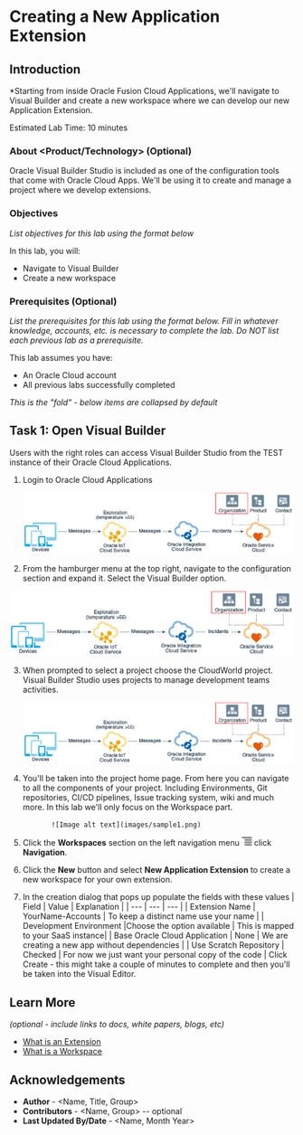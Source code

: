 # Creating a New Application Extension

## Introduction

*Starting from inside Oracle Fusion Cloud Applications, we'll navigate to Visual Builder and create a new workspace where we can develop our new Application Extension.

Estimated Lab Time: 10 minutes

### About <Product/Technology> (Optional)
Oracle Visual Builder Studio is included as one of the configuration tools that come with Oracle Cloud Apps. We'll be using it to create and manage a project where we develop extensions.

### Objectives

*List objectives for this lab using the format below*

In this lab, you will:
* Navigate to Visual Builder
* Create a new workspace

### Prerequisites (Optional)

*List the prerequisites for this lab using the format below. Fill in whatever knowledge, accounts, etc. is necessary to complete the lab. Do NOT list each previous lab as a prerequisite.*

This lab assumes you have:
* An Oracle Cloud account
* All previous labs successfully completed


*This is the "fold" - below items are collapsed by default*

## Task 1: Open Visual Builder

Users with the right roles can access Visual Builder Studio from the TEST instance of their Oracle Cloud Applications.

1. Login to Oracle Cloud Applications

	![Image alt text](images/sample1.png)

2. From the hamburger menu at the top right, navigate to the configuration section and expand it. Select the Visual Builder option.

  ![Image alt text](images/sample1.png)

3. When prompted to select a project choose the CloudWorld project. Visual Builder Studio uses projects to manage development teams activities.

	  ![Image alt text](images/sample1.png)

4. You'll be taken into the project home page. From here you can navigate to all the components of your project. Including Environments, Git repositories, CI/CD pipelines, Issue tracking system, wiki and much more. In this lab we'll only focus on the Workspace part.

			  ![Image alt text](images/sample1.png)

5. Click the **Workspaces** section on the left navigation menu ![Image alt text](images/sample2.png) click **Navigation**.

6. Click the **New** button and select **New Application Extension** to create a new workspace for your own extension.

7. In the creation dialog that pops up populate the fields with these values
| Field | Value | Explanation |
| --- | --- | --- |
| Extension Name | YourName-Accounts | To keep a distinct name use your name  |
| Development Environment |Choose the option available | This is mapped to your SaaS instance|
| Base Oracle Cloud Application | None | We are creating a new app without dependencies |
| Use Scratch Repository | Checked | For now we just want your personal copy of the code |
Click Create - this might take a couple of minutes to complete and then you'll be taken into the Visual Editor.


## Learn More

*(optional - include links to docs, white papers, blogs, etc)*

* [What is an Extension](https://docs.oracle.com/en/cloud/paas/visual-builder/visualbuilder-building-appui/basics.html#GUID-A729A4FB-CD2E-48C8-BDE3-577DEE835332)
* [What is a Workspace](https://docs.oracle.com/en/cloud/paas/visual-builder/visualbuilder-building-appui/basics.html#GUID-8E1EF322-51B5-4411-BAAA-F2AB3796C8FB)

## Acknowledgements
* **Author** - <Name, Title, Group>
* **Contributors** -  <Name, Group> -- optional
* **Last Updated By/Date** - <Name, Month Year>
